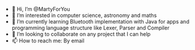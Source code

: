 - 👋 Hi, I’m @MartyForYou
- 👀 I’m interested in computer science, astronomy and maths
- 🌱 I’m currently learning Bluetooth implementation with Java for apps and programming language structure like Lexer, Parser and Compiler
- 💞️ I’m looking to collaborate on any project that I can help
- 📫 How to reach me: By email

